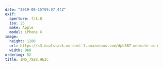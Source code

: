 ```yaml
---
date: "2019-09-15T09:07:44Z"
exif:
  aperture: f/1.8
  iso: 25
  make: Apple
  model: iPhone X
image:
  height: 1280
  url: https://s3.dualstack.us-east-1.amazonaws.com/dpb587-website-us-east-1/asset/gallery/2019-europe-trip/7d9f0bc4-41c7-cc24-1c43-2329a2d4336c~1280.jpg
  width: 960
ordering: 52
title: IMG_7928.HEIC
---
```

